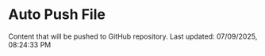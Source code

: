# Auto Push File

Content that will be pushed to GitHub repository.
Last updated: 07/09/2025, 08:24:33 PM